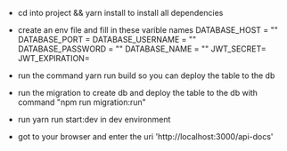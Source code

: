 * cd into project && yarn install to install all dependencies
* create an env file and fill in these varible names
 DATABASE_HOST = ""
 DATABASE_PORT =
 DATABASE_USERNAME = ""
 DATABASE_PASSWORD = ""
 DATABASE_NAME = ""
JWT_SECRET=
JWT_EXPIRATION=

* run the command yarn run build so you can deploy the table to the db
* run the migration to create db and deploy the table to the db
 with command  "npm run migration:run"
* run yarn run start:dev in dev environment
* got to your browser and enter the uri 'http://localhost:3000/api-docs' 